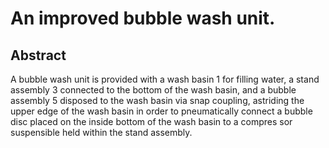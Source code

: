 # An improved bubble wash unit.

## Abstract
A bubble wash unit is provided with a wash basin 1 for filling water, a stand assembly 3 connected to the bottom of the wash basin, and a bubble assembly 5 disposed to the wash basin via snap coupling, astriding the upper edge of the wash basin in order to pneumatically connect a bubble disc placed on the inside bottom of the wash basin to a compres sor suspensible held within the stand assembly.